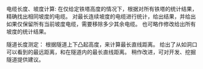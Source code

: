 电缆长度、坡度计算:
在仅给定铁塔高度的情况下，根据对所有铁塔的统计结果，精确找出相同坡度的电缆。
对最长连续坡度的电缆进行统计，给出结果，并给出如果仅保留所有当前坡度电缆，需要移除多少其余电缆。
也可略作修改给出所有坡度的统计结果。

隧道长度测定：
根据隧道上下凸起高度，来计算最长直线距离。
给出了从如洞口可以看到的最远距离，和在隧道内的最长直线距离。
稍作改进，可对开发、挖掘隧道提供建议。
